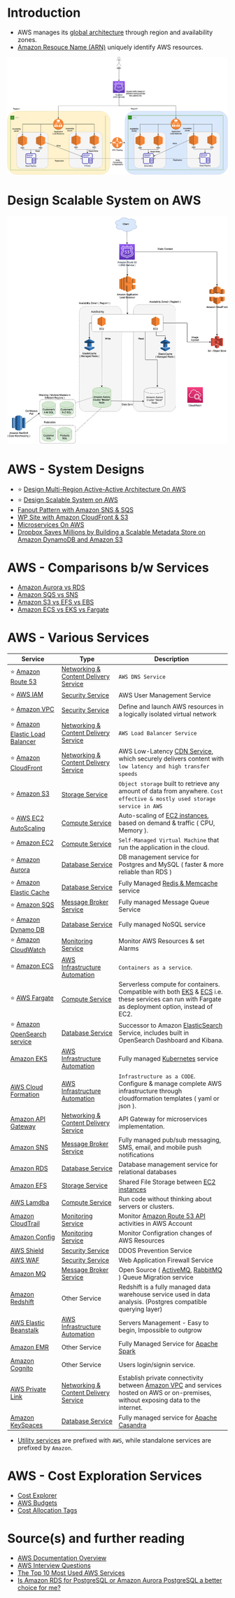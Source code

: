 
# Introduction
- AWS manages its [global architecture](AWS-Global-Architecture-Region-AZ.md) through region and availability zones.
- [Amazon Resouce Name (ARN)](https://docs.aws.amazon.com/general/latest/gr/aws-arns-and-namespaces.html) uniquely identify AWS resources.

![img.png](0_AWSDesigns/DesignMultiRegionActiveActiveArchitectureOnAWS/AWS-AZ-Region-HA.drawio.png)

# Design Scalable System on AWS
![img.png](0_AWSDesigns/DesignScalableSystemWithRDMS/DesignScalableSystemWithRelationalDBOnAWS.drawio.png)

# AWS - System Designs
- :star: [Design Multi-Region Active-Active Architecture On AWS](0_AWSDesigns/DesignMultiRegionActiveActiveArchitectureOnAWS)
- :star: [Design Scalable System on AWS](0_AWSDesigns/DesignScalableSystemWithRDMS)
- [Fanout Pattern with Amazon SNS & SQS](0_AWSDesigns/FanoutPatternSNSSQS.md)
- [WP Site with Amazon CloudFront & S3](0_AWSDesigns/WPSiteCloudFront&S3.md)
- [Microservices On AWS](0_AWSDesigns/MicroservicesOnAWS.md)
- [Dropbox Saves Millions by Building a Scalable Metadata Store on Amazon DynamoDB and Amazon S3](0_AWSDesigns/DropboxAmazonDynamoDB/DropboxAmazonDynamoDB.md)

# AWS - Comparisons b/w Services
- [Amazon Aurora vs RDS](6_DatabaseServices/AWSAuroraVsRDS.md)
- [Amazon SQS vs SNS](../1_HLDDesignComponents/4_MessageBrokers/KafkaVsRabbitMQVsSQSVsSNS.md)
- [Amazon S3 vs EFS vs EBS](7_StorageServices/S3vsEFSvsEBS.md)
- [Amazon ECS vs EKS vs Fargate](3_InfraAutomation/EKSvsECSvsFargate.md)

# AWS - Various Services

Service| Type                                                                  | Description                                                                                                                                                                       |
-----------|-----------------------------------------------------------------------|-----------------------------------------------------------------------------------------------------------------------------------------------------------------------------------|
:star: [Amazon Route 53](1_NetworkingAndContentDelivery/AmazonRoute53.md)| [Networking & Content Delivery Service](1_NetworkingAndContentDelivery) | `AWS DNS Service`                                                                                                                                                                 |
:star: [AWS IAM](2_SecurityAndIdentityServices/AWSIAM.md) | [Security Service](2_SecurityAndIdentityServices)                       | AWS User Management Service                                                                                                                                                       |
:star: [Amazon VPC](2_SecurityAndIdentityServices/AmazonVPC.md) | [Security Service](2_SecurityAndIdentityServices)                       | Define and launch AWS resources in a logically isolated virtual network                                                                                                           |
:star: [Amazon Elastic Load Balancer](1_NetworkingAndContentDelivery/ElasticLoadBalancer.md)| [Networking & Content Delivery Service](1_NetworkingAndContentDelivery) | `AWS Load Balancer Service`                                                                                                                                                       |
:star: [Amazon CloudFront](1_NetworkingAndContentDelivery/AmazonCloudFront.md) | [Networking & Content Delivery Service](1_NetworkingAndContentDelivery) | AWS Low-Latency [CDN Service](../1_HLDDesignComponents/0_SystemGlossaries/CDNs.md), which securely delivers content with `low latency and high transfer speeds`                   |
:star: [Amazon S3](7_StorageServices/AmazonS3.md) | [Storage Service](7_StorageServices)                                    | `Object storage` built to retrieve any amount of data from anywhere. `Cost effective & mostly used storage service in AWS`                                                        |
:star: [AWS EC2 AutoScaling](4_ComputeServices/EC2/AWSEC2AutoScaling.md) | [Compute Service](4_ComputeServices)                                    | Auto-scaling of [EC2 instances](4_ComputeServices/EC2/ReadMe.md), based on demand & traffic ( CPU, Memory ).                                                                      |
:star: [Amazon EC2](4_ComputeServices/EC2/ReadMe.md) | [Compute Service](4_ComputeServices)                                    | `Self-Managed Virtual Machine` that run the application in the cloud.                                                                                                             |
:star: [Amazon Aurora](6_DatabaseServices/AmazonAurora/Readme.md) | [Database Service](6_DatabaseServices)                                  | DB management service for Postgres and MySQL ( faster & more reliable than RDS )                                                                                                  |
:star: [Amazon Elastic Cache](6_DatabaseServices/AmazonElasicCache.md) | [Database Service](6_DatabaseServices)                                                         | Fully Managed [Redis & Memcache](../1_HLDDesignComponents/3_DatabaseComponents/NoSQL-Databases/Redis/README.md) service                                                                           |
:star: [Amazon SQS](5_MessageBrokerServices/AmazonSQS.md) | [Message Broker Service](5_MessageBrokerServices)                       | Fully managed Message Queue Service                                                                                                                                               |
:star: [Amazon Dynamo DB](6_DatabaseServices/AmazonDynamoDB.md) | [Database Service](6_DatabaseServices)                                  | Fully managed NoSQL service                                                                                                                                                       |
:star: [Amazon CloudWatch](8_MonitoringServices/AmazonCloudWatch.md) | [Monitoring Service](8_MonitoringServices)                              | Monitor AWS Resources & set Alarms                                                                                                                                                |
:star: [Amazon ECS](3_InfraAutomation/AmazonECS.md) | [AWS Infrastructure Automation](3_InfraAutomation)               | `Containers as a service`.                                                                                                                                                        |
:star: [AWS Fargate ](4_ComputeServices/AWSFargate.md) | [Compute Service](4_ComputeServices)                                    | Serverless compute for containers. Compatible with both [EKS](EKS.md) & [ECS](ECS.md) i.e. these services can run with Fargate as deployment option, instead of EC2.              |
:star: [Amazon OpenSearch service](6_DatabaseServices/AmazonOpenSearch.md) | [Database Service](6_DatabaseServices)                                  | Successor to Amazon [ElasticSearch](../1_HLDDesignComponents/3_DatabaseComponents/NoSQL-Databases/ElasticSearch) Service, includes built in OpenSearch Dashboard and Kibana.                      |
[Amazon EKS](3_InfraAutomation/AmazonEKS.md) | [AWS Infrastructure Automation](3_InfraAutomation)                 | Fully managed [Kubernetes](../1_HLDDesignComponents/6_DevOps/Kubernates.md) service                                                                                               |
[AWS Cloud Formation](3_InfraAutomation/AWSCloudFormation/Readme.md) | [AWS Infrastructure Automation](3_InfraAutomation)                   | `Infrastructure as a CODE`. Configure & manage complete AWS infrastructure through cloudformation templates ( yaml or json ).                                                     |
[Amazon API Gateway](1_NetworkingAndContentDelivery/AmazonAPIGateway.md)| [Networking & Content Delivery Service](1_NetworkingAndContentDelivery) | API Gateway for microservices implementation.                                                                                                                                     |
[Amazon SNS](5_MessageBrokerServices/AmazonSNS.md) | [Message Broker Service](5_MessageBrokerServices)                       | Fully managed pub/sub messaging, SMS, email, and mobile push notifications                                                                                                        |
[Amazon RDS](6_DatabaseServices/AmazonRDS.md) | [Database Service](6_DatabaseServices)                                  | Database management service for relational databases                                                                                                                              |
[Amazon EFS](7_StorageServices/AmazonEFS.md) | [Storage Service](7_StorageServices)                                    | Shared File Storage between [EC2 instances](4_ComputeServices/EC2/ReadMe.md)                                                                                                      |
[AWS Lamdba](4_ComputeServices/AWSLambda.md) | [Compute Service](4_ComputeServices)                                    | Run code without thinking about servers or clusters.                                                                                                                              |
[Amazon CloudTrail](8_MonitoringServices/AWSCloudTrail.md) | [Monitoring Service](8_MonitoringServices)                              | Monitor [Amazon Route 53 API](1_NetworkingAndContentDelivery/AmazonRoute53.md) activities in AWS Account                                                                          |
[Amazon Config](8_MonitoringServices/AWSConfig.md) | [Monitoring Service](8_MonitoringServices)                              | Monitor Configration changes of AWS Resources                                                                                                                                     |
[AWS Shield](2_SecurityAndIdentityServices/AWSShield.md) | [Security Service](2_SecurityAndIdentityServices)                       | DDOS Prevention Service                                                                                                                                                           |
[AWS WAF](2_SecurityAndIdentityServices/AWSWAF.md) | [Security Service](2_SecurityAndIdentityServices)                       | Web Application Firewall Service                                                                                                                                                  |
[Amazon MQ](5_MessageBrokerServices/AmazonMQ.md) | [Message Broker Service](5_MessageBrokerServices)                       | Open Source ( [ActiveMQ](../1_HLDDesignComponents/4_MessageBrokers/ActiveMQ.md), [RabbitMQ](../1_HLDDesignComponents/4_MessageBrokers/RabbitMQ.md) ) Queue Migration service      |
[Amazon Redshift](https://aws.amazon.com/redshift/) | Other Service                                                         | Redshift is a fully managed data warehouse service used in data analysis. (Postgres compatible querying layer)                                                                    |
[AWS Elastic Beanstalk](https://aws.amazon.com/elasticbeanstalk/) | [AWS Infrastructure Automation](3_InfraAutomation)                | Servers Management - Easy to begin, Impossible to outgrow                                                                                                                         |
[Amazon EMR](4_ComputeServices/AmazonEMR.md) | Other Service                                                         | Fully Managed Service for [Apache Spark](../1_HLDDesignComponents/5_BigDataComponents/ApacheSpark.md)                                                                                  |
[Amazon Cognito](9_OtherServices/AmazonCognito.md) |Other Service | Users login/signin service.                                                                                                                                                       |
[AWS Private Link](https://aws.amazon.com/privatelink) |[Networking & Content Delivery Service](1_NetworkingAndContentDelivery)| Establish private connectivity between [Amazon VPC](2_SecurityAndIdentityServices/AmazonVPC.md) and services hosted on AWS or on-premises, without exposing data to the internet. |
[Amazon KeySpaces](6_DatabaseServices/AmazonKeySpaces.md) |[Database Service](6_DatabaseServices) | Fully managed service for [Apache Casandra](../1_HLDDesignComponents/3_DatabaseComponents/NoSQL-Databases/ApacheCasandra.md)                                                                            |

* [Utility services](https://stackoverflow.com/questions/33125790/why-some-services-are-called-aws-xxx-and-the-others-amazon-xxx) are prefixed with `AWS`, while standalone services are prefixed by `Amazon`.

# AWS - Cost Exploration Services
- [Cost Explorer](https://aws.amazon.com/aws-cost-management/aws-cost-explorer/)
- [AWS Budgets](https://aws.amazon.com/aws-cost-management/aws-budgets/)
- [Cost Allocation Tags](https://docs.aws.amazon.com/awsaccountbilling/latest/aboutv2/cost-alloc-tags.html)

# Source(s) and further reading
- [AWS Documentation Overview](https://aws.amazon.com/documentation-overview/)
- [AWS Interview Questions](https://www.simplilearn.com/tutorials/aws-tutorial/aws-interview-questions)
- [The Top 10 Most Used AWS Services](https://insider.ssi-net.com/insights/the-top-10-most-used-aws-services)
- [Is Amazon RDS for PostgreSQL or Amazon Aurora PostgreSQL a better choice for me?](https://aws.amazon.com/blogs/database/is-amazon-rds-for-postgresql-or-amazon-aurora-postgresql-a-better-choice-for-me/)
